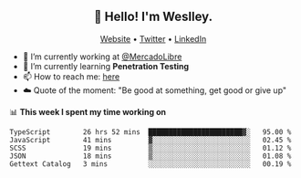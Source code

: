 <h2 align="center">👋 Hello! I'm Weslley.</h2>
<p align="center">
  <a href="http://weslleyneri.com.br">Website</a> •
  <a href="https://twitter.com/Weslley_Neri">Twitter</a> •
  <a href="https://www.linkedin.com/in/weslley-neri-3658908b">LinkedIn</a>
</p>


- 🔭 I’m currently working at [@MercadoLibre](https://github.com/mercadolibre)
- 🌱 I’m currently learning **Penetration Testing**
- 📫 How to reach me: [here](mailto:weslley39@gmail.com)
- ☁️ Quote of the moment: "Be good at something, get good or give up"

📊 **This week I spent my time working on**
<!--START_SECTION:waka-->
```text
TypeScript        26 hrs 52 mins  ███████████████████████▓░   95.00 % 
JavaScript        41 mins         ▓░░░░░░░░░░░░░░░░░░░░░░░░   02.45 % 
SCSS              19 mins         ▒░░░░░░░░░░░░░░░░░░░░░░░░   01.12 % 
JSON              18 mins         ▒░░░░░░░░░░░░░░░░░░░░░░░░   01.08 % 
Gettext Catalog   3 mins          ░░░░░░░░░░░░░░░░░░░░░░░░░   00.19 % 
```
<!--END_SECTION:waka-->

<!-- Inspired by https://github.com/gruselhaus/gruselhaus -->